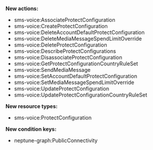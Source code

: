 **New actions:**

- sms-voice:AssociateProtectConfiguration
- sms-voice:CreateProtectConfiguration
- sms-voice:DeleteAccountDefaultProtectConfiguration
- sms-voice:DeleteMediaMessageSpendLimitOverride
- sms-voice:DeleteProtectConfiguration
- sms-voice:DescribeProtectConfigurations
- sms-voice:DisassociateProtectConfiguration
- sms-voice:GetProtectConfigurationCountryRuleSet
- sms-voice:SendMediaMessage
- sms-voice:SetAccountDefaultProtectConfiguration
- sms-voice:SetMediaMessageSpendLimitOverride
- sms-voice:UpdateProtectConfiguration
- sms-voice:UpdateProtectConfigurationCountryRuleSet

**New resource types:**

- sms-voice:ProtectConfiguration

**New condition keys:**

- neptune-graph:PublicConnectivity
